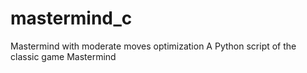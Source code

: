 # mastermind_c
Mastermind with moderate moves optimization
A Python script of the classic game Mastermind
